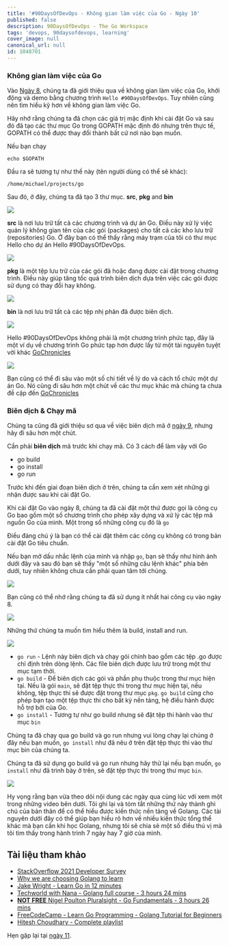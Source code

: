 ```yaml
---
title: '#90DaysOfDevOps - Không gian làm việc của Go - Ngày 10'
published: false
description: 90DaysOfDevOps - The Go Workspace
tags: 'devops, 90daysofdevops, learning'
cover_image: null
canonical_url: null
id: 1048701
---
```


### Không gian làm việc của Go

Vào [Ngày 8](day08.md), chúng ta đã giới thiệu qua về không gian làm việc của Go, khởi động và demo bằng chương trình `Hello #90DaysOfDevOps`. Tuy nhiên cũng nên tìm hiểu kỹ hơn về không gian làm việc Go.

Hãy nhớ rằng chúng ta đã chọn các giá trị mặc định khi cài đặt Go và sau đó đã tạo các thư mục Go trong GOPATH mặc định đó nhưng trên thực tế, GOPATH có thể được thay đổi thành bất cứ nơi nào bạn muốn.

Nếu bạn chạy

```
echo $GOPATH
```

Đầu ra sẽ tương tự như thế này (tên người dùng có thể sẽ khác):

```
/home/michael/projects/go
```
Sau đó, ở đây, chúng ta đã tạo 3 thư mục.  **src**, **pkg** and **bin**

![](../../Days/Images/Day10_Go1.png)

**src** là nơi lưu trữ tất cả các chương trình và dự án Go. Điều này xử lý việc quản lý không gian tên của các gói (packages) cho tất cả các kho lưu trữ (repositories) Go. Ở đây bạn có thể thấy rằng máy trạm của tôi có thư mục Hello cho dự án Hello #90DaysOfDevOps.

![](../../Days/Images/Day10_Go2.png)

**pkg** là một tệp lưu trữ của các gói đã hoặc đang được cài đặt trong chương trình. Điều này giúp tăng tốc quá trình biên dịch dựa trên việc các gói được sử dụng có thay đổi hay không.

![](../../Days/Images/Day10_Go3.png)

**bin** là nơi lưu trữ tất cả các tệp nhị phân đã được biên dịch.

![](../../Days/Images/Day10_Go4.png)

Hello #90DaysOfDevOps không phải là một chương trình phức tạp, đây là một ví dụ về chương trình Go phức tạp hơn được lấy từ một tài nguyên tuyệt vời khác [GoChronicles](https://gochronicles.com/)

![](../../Days/Images/Day10_Go5.png)

Bạn cũng có thể đi sâu vào một số chi tiết về lý do và cách tổ chức một dự án Go. Nó cũng đi sâu hơn một chút về các thư mục khác mà chúng ta chưa đề cập đến [GoChronicles](https://gochronicles.com/project-structure/)

### Biên dịch & Chạy mã

Chúng ta cũng đã giới thiệu sơ qua về việc biên dịch mã ở [ngày 9](day09.md), nhưng hãy đi sâu hơn một chút.

Cần phải **biên dịch** mã trước khi chạy mã. Có 3 cách để làm vậy với Go

- go build
- go install
- go run

Trước khi đến giai đoạn biên dịch ở trên, chúng ta cần xem xét những gì nhận được sau khi cài đặt Go.

Khi cài đặt Go vào ngày 8, chúng ta đã cài đặt một thứ được gọi là công cụ Go bao gồm một số chương trình cho phép xây dựng và xử lý các tệp mã nguồn Go của mình. Một trong số những công cụ đó là `go`

Điều đáng chú ý là bạn có thể cài đặt thêm các công cụ không có trong bản cài đặt Go tiêu chuẩn.

Nếu bạn mở dấu nhắc lệnh của mình và nhập `go`, bạn sẽ thấy như hình ảnh dưới đây và sau đó bạn sẽ thấy "một số những câu lệnh khác" phía bên dưới, tuy nhiên không chưa cần phải quan tâm tới chúng.

![](../../Days/Images/Day10_Go6.png)

Bạn cũng có thể nhớ rằng chúng ta đã sử dụng ít nhất hai công cụ vào ngày 8.

![](../../Days/Images/Day10_Go7.png)

Những thứ chúng ta muốn tìm hiểu thêm là build, install and run.

![](../../Days/Images/Day10_Go8.png)

- `go run` - Lệnh này biên dịch và chạy gói chính bao gồm các tệp .go được chỉ định trên dòng lệnh. Các file biên dịch được lưu trữ trong một thư mục tạm thời.
- `go build` - Để biên dịch các gói và phần phụ thuộc trong thư mục hiện tại. Nếu là gói `main`, sẽ đặt tệp thực thi trong thư mục hiện tại, nếu không, tệp thực thi sẽ được đặt trong thư mục `pkg`. `go build` cũng cho phép bạn tạo một tệp thực thi cho bất kỳ nền tảng, hệ điều hành được hỗ trợ bởi của Go.
- `go install` - Tương tự như go build nhưng sẽ đặt tệp thi hành vào thư mục `bin`

Chúng ta đã chạy qua go build và go run nhưng vui lòng chạy lại chúng ở đây nếu bạn muốn, `go install` như đã nêu ở trên đặt tệp thực thi vào thư mục bin của chúng ta.

Chúng ta đã sử dụng go build và go run nhưng hãy thử lại nếu bạn muốn, `go install` như đã trình bày ở trên, sẽ đặt tệp thực thi trong thư mục `bin`.

![](../../Days/Images/Day10_Go9.png)

Hy vọng rằng bạn vừa theo dõi nội dung các ngày qua cùng lúc với xem một trong những video bên dưới. Tôi ghi lại và tóm tắt những thứ này thành ghi chú của bản thân để có thể hiểu được kiến ​​thức nền tảng về Golang. Các tài nguyên dưới đây có thể giúp bạn hiểu rõ hơn về nhiều kiến thức tổng thể khác mà bạn cần khi học Golang, nhưng tôi sẽ chia sẻ một số điều thú vị mà tôi tìm thấy trong hành trình 7 ngày hay 7 giờ của mình.

## Tài liệu tham khảo

- [StackOverflow 2021 Developer Survey](https://insights.stackoverflow.com/survey/2021)
- [Why we are choosing Golang to learn](https://www.youtube.com/watch?v=7pLqIIAqZD4&t=9s)
- [Jake Wright - Learn Go in 12 minutes](https://www.youtube.com/watch?v=C8LgvuEBraI&t=312s)
- [Techworld with Nana - Golang full course - 3 hours 24 mins](https://www.youtube.com/watch?v=yyUHQIec83I)
- [**NOT FREE** Nigel Poulton Pluralsight - Go Fundamentals - 3 hours 26 mins](https://www.pluralsight.com/courses/go-fundamentals)
- [FreeCodeCamp - Learn Go Programming - Golang Tutorial for Beginners](https://www.youtube.com/watch?v=YS4e4q9oBaU&t=1025s)
- [Hitesh Choudhary - Complete playlist](https://www.youtube.com/playlist?list=PLRAV69dS1uWSR89FRQGZ6q9BR2b44Tr9N)

Hẹn gặp lại tại [ngày 11](day11.md).
